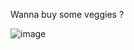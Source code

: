 Wanna buy some veggies ?

![image](https://github.com/user-attachments/assets/d3b9453a-0fe8-4c96-a7a0-3d26edfa072d)
